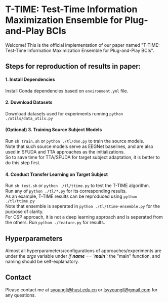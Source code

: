 # T-TIME: Test-Time Information Maximization Ensemble for Plug-and-Play BCIs

Welcome! This is the official implementation of our paper named "T-TIME: Test-Time Information Maximization Ensemble for Plug-and-Play BCIs".

## Steps for reproduction of results in paper:

#### 1. Install Dependencies

Install Conda dependencies based on  `environment.yml` file.

#### 2. Download Datasets

Download datasets used for experiments running ```python ./utils/data_utils.py```

#### (Optional) 3. Training Source Subject Models

Run ```sh train.sh``` or ```python ./tl/dnn.py``` to train the source models.  
Note that such source models serve as EEGNet baselines, and are also used in SFUDA and TTA approaches as the initializations.  
So to save time for TTA/SFUDA for target subject adaptation, it is better to do this step first.  

#### 4. Conduct Transfer Learning on Target Subject

Run ```sh test.sh``` or ```python ./tl/ttime.py``` to test the T-TIME algorithm.  
Run any of ```python ./tl/*.py``` for its corresponding results.  
As an example, T-TIME results can be reproduced using ```python ./tl/ttime.py```  
Note that ensemble is seperated in ```python ./tl/ttime-ensemble.py``` for the purpose of clarity.  
For CSP approach, it is not a deep learning approach and is seperated from the others. Run ```python ./feature.py``` for results.

## Hyperparameters

Almost all hyperparameters/configurations of approaches/experiments are under the *args* variable under *if __name__ == '__main__':* the "main" function, and naming should be self-explanatory.

## Contact

Please contact me at syoungli@hust.edu.cn or lsyyoungll@gmail.com for any questions.
